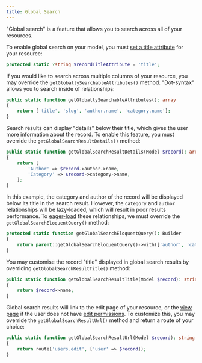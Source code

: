 ```yaml
---
title: Global Search
---
```


"Global search" is a feature that allows you to search across all of your resources.

To enable global search on your model, you must [set a title attribute](#setting-a-title-attribute) for your resource:

```php
protected static ?string $recordTitleAttribute = 'title';
```

If you would like to search across multiple columns of your resource, you may override the `getGloballySearchableAttributes()` method. "Dot-syntax" allows you to search inside of relationships:

```php
public static function getGloballySearchableAttributes(): array
{
    return ['title', 'slug', 'author.name', 'category.name'];
}
```

Search results can display "details" below their title, which gives the user more information about the record. To enable this feature, you must override the `getGlobalSearchResultDetails()` method:

```php
public static function getGlobalSearchResultDetails(Model $record): array
{
    return [
        'Author' => $record->author->name,
        'Category' => $record->category->name,
    ];
}
```

In this example, the category and author of the record will be displayed below its title in the search result. However, the `category` and `author` relationships will be lazy-loaded, which will result in poor results performance. To [eager-load](https://laravel.com/docs/eloquent-relationships#eager-loading) these relationships, we must override the `getGlobalSearchEloquentQuery()` method:

```php
protected static function getGlobalSearchEloquentQuery(): Builder
{
    return parent::getGlobalSearchEloquentQuery()->with(['author', 'category']);
}
```

You may customise the record "title" displayed in global search results by overriding `getGlobalSearchResultTitle()` method:

```php
public static function getGlobalSearchResultTitle(Model $record): string
{
    return $record->name;
}
```

Global search results will link to the edit page of your resource, or the [view page](#view-page) if the user does not have [edit permissions](#authorization). To customize this, you may override the `getGlobalSearchResultUrl()` method and return a route of your choice:

```php
public static function getGlobalSearchResultUrl(Model $record): string
{
    return route('users.edit', ['user' => $record]);
}
```

